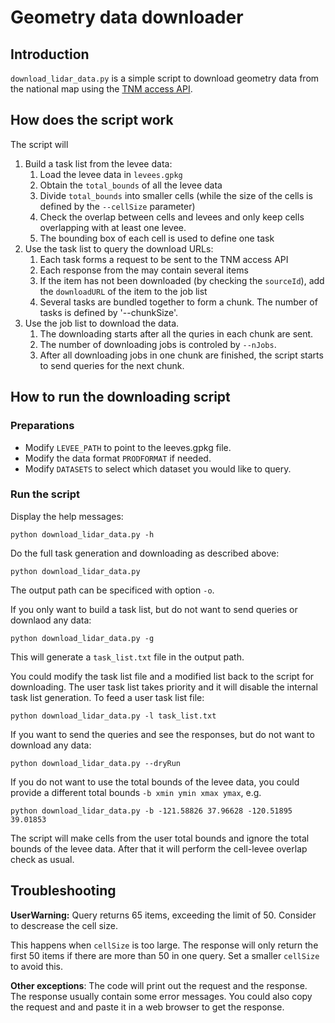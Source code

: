 # Geometry data downloader

## Introduction
`download_lidar_data.py` is a simple script to download geometry data from the national map using the [TNM access API](https://apps.nationalmap.gov/tnmaccess/#/product).

## How does the script work
The script will
1. Build a task list from the levee data:
    1. Load the levee data in `levees.gpkg`
    1. Obtain the `total_bounds` of all the levee data
    1. Divide `total_bounds` into smaller cells (while the size of the cells is defined by the `--cellSize` parameter)
    1. Check the overlap between cells and levees and only keep cells overlapping with at least one levee.
    1. The bounding box of each cell is used to define one task
1. Use the task list to query the download URLs:
    1. Each task forms a request to be sent to the TNM access API
    1. Each response from the may contain several items
    1. If the item has not been downloaded (by checking the `sourceId`), add the `downloadURL` of the item to the job list
    1. Several tasks are bundled together to form a chunk. The number of tasks is defined by '--chunkSize'.
1. Use the job list to download the data.
    1. The downloading starts after all the quries in each chunk are sent.
    1. The number of downloading jobs is controled by `--nJobs`.
    1. After all downloading jobs in one chunk are finished, the script starts to send queries for the next chunk.


## How to run the downloading script
### Preparations
- Modify `LEVEE_PATH` to point to the leeves.gpkg file.
- Modify the data format `PRODFORMAT` if needed.
- Modify `DATASETS` to select which dataset you would like to query.

### Run the script

Display the help messages:
```
python download_lidar_data.py -h
```

Do the full task generation and downloading as described above:
```
python download_lidar_data.py
```
The output path can be specificed with option `-o`.

If you only want to build a task list, but do not want to send queries or downlaod any data:
```
python download_lidar_data.py -g
```
This will generate a `task_list.txt` file in the output path.

You could modify the task list file and a modified list back to the script for downloading. The user task list takes priority and it will disable the internal task list generation. To feed a user task list file:
```
python download_lidar_data.py -l task_list.txt
```
If you want to send the queries and see the responses, but do not want to download any data:
```
python download_lidar_data.py --dryRun
```

If you do not want to use the total bounds of the levee data, you could provide a different total bounds `-b xmin ymin xmax ymax`, e.g.
```
python download_lidar_data.py -b -121.58826 37.96628 -120.51895 39.01853
```
The script will make cells from the user total bounds and ignore the total bounds of the levee data. After that it will perform the cell-levee overlap check as usual.


## Troubleshooting
**UserWarning:** Query returns 65 items, exceeding the limit of 50. Consider to descrease the cell size.

This happens when `cellSize` is too large. The response will only return the first 50 items if there are more than 50 in one query. Set a smaller `cellSize` to avoid this.

**Other exceptions**: The code will print out the request and the response. The response usually contain some error messages. You could also copy the request and and paste it in a web browser to get the response.